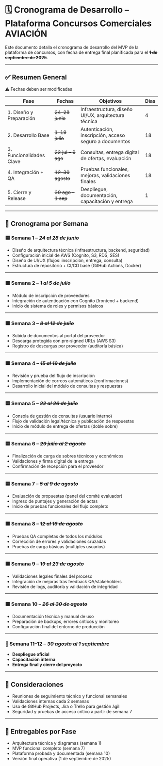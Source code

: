 # 🗓️ Cronograma de Desarrollo – Plataforma Concursos Comerciales AVIACIÓN

Este documento detalla el cronograma de desarrollo del MVP de la plataforma de concursos, con fecha de entrega final planificada para el **~~1 de septiembre de 2025~~**.

---

## ✅ Resumen General
⚠️ Fechas deben ser modificadas

| Fase | Fechas | Objetivos | Dias | 
|------|--------|-----------|------|
| 1. Diseño y Preparación | ~~24–28 junio~~ | Infraestructura, diseño UI/UX, arquitectura técnica | 4 |
| 2. Desarrollo Base | ~~1–19 julio~~ | Autenticación, inscripción, acceso seguro a documentos | 18 |
| 3. Funcionalidades Clave | ~~22 jul – 9 ago~~ | Consultas, entrega digital de ofertas, evaluación | 18 |
| 4. Integración + QA | ~~12–30 agosto~~ | Pruebas funcionales, mejoras, validaciones finales | 18 |
| 5. Cierre y Release | ~~30 ago – 1 sep~~ | Despliegue, documentación, capacitación y entrega | 1 |

---

## 📅 Cronograma por Semana

### 🟨 Semana 1 – *~~24 al 28 de junio~~*
- Diseño de arquitectura técnica (infraestructura, backend, seguridad)
- Configuración inicial de AWS (Cognito, S3, RDS, SES)
- Diseño de UI/UX (flujos: inscripción, entrega, consulta)
- Estructura de repositorio + CI/CD base (GitHub Actions, Docker)

---

### 🟩 Semana 2 – *~~1 al 5 de julio~~*
- Módulo de inscripción de proveedores
- Integración de autenticación con Cognito (frontend + backend)
- Inicio de sistema de roles y permisos básicos

---

### 🟩 Semana 3 – *~~8 al 12 de julio~~*
- Subida de documentos al portal del proveedor
- Descarga protegida con pre-signed URLs (AWS S3)
- Registro de descargas por proveedor (auditoría básica)

---

### 🟩 Semana 4 – *~~15 al 19 de julio~~*
- Revisión y prueba del flujo de inscripción
- Implementación de correos automáticos (confirmaciones)
- Desarrollo inicial del módulo de consultas y respuestas

---

### 🟨 Semana 5 – *~~22 al 26 de julio~~*
- Consola de gestión de consultas (usuario interno)
- Flujo de validación legal/técnica y publicación de respuestas
- Inicio de módulo de entrega de ofertas (doble sobre)

---

### 🟨 Semana 6 – *~~29 julio al 2 agosto~~*
- Finalización de carga de sobres técnicos y económicos
- Validaciones y firma digital de la entrega
- Confirmación de recepción para el proveedor

---

### 🟨 Semana 7 – *~~5 al 9 de agosto~~*
- Evaluación de propuestas (panel del comité evaluador)
- Ingreso de puntajes y generación de actas
- Inicio de pruebas funcionales del flujo completo

---

### 🟦 Semana 8 – *~~12 al 16 de agosto~~*
- Pruebas QA completas de todos los módulos
- Corrección de errores y validaciones cruzadas
- Pruebas de carga básicas (múltiples usuarios)

---

### 🟦 Semana 9 – *~~19 al 23 de agosto~~*
- Validaciones legales finales del proceso
- Integración de mejoras tras feedback QA/stakeholders
- Revisión de logs, auditoría y validación de integridad

---

### 🟦 Semana 10 – *~~26 al 30 de agosto~~*
- Documentación técnica y manual de uso
- Preparación de backups, errores críticos y monitoreo
- Configuración final del entorno de producción

---

### 🚀 Semana 11–12 – *~~30 agosto al 1 septiembre~~*
- **Despliegue oficial**
- **Capacitación interna**
- **Entrega final y cierre del proyecto**

---

## 📌 Consideraciones

- Reuniones de seguimiento técnico y funcional semanales
- Validaciones internas cada 2 semanas
- Uso de GitHub Projects, Jira o Trello para gestión ágil
- Seguridad y pruebas de acceso crítico a partir de semana 7

---

## 📘 Entregables por Fase

- Arquitectura técnica y diagramas (semana 1)
- MVP funcional completo (semana 7)
- Plataforma probada y documentada (semana 10)
- Versión final operativa (1 de septiembre de 2025)
